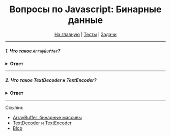 <div align="center">

<h1>Вопросы по Javascript: Бинарные данные</h1>

<a href="https://github.com/dollaween/javascript-questions">На главную</a> | <a href="https://github.com/dollaween/javascript-tests">Тесты</a> | <a href="https://github.com/dollaween/javascript-tasks">Задачи</a>

</div>

---

##### 1. Что такое `ArrayBuffer`?

<details><summary><b>Ответ</b></summary>
<p>

`ArrayBuffer` — объект для работы с бинарными данными. Он представляет собой ссылку на поток "сырых" двоичных данных, однако напрямую работать с ними возможности не дает.

Для чтения/записи данных в `ArrayBuffer` используются `TypedArray` (типизированные массивы) или `DataView`.

```javascript
new ArrayBuffer(length)
```

</p>
</details>

---

##### 2. Что такое TextDecoder и TextEncoder?

<details><summary><b>Ответ</b></summary>
<p>

**TextDecoder** — объект, который позволяет декодировать данные из бинарного массива в обычную строку.

```javascript
let uint8Array = new Uint8Array([72, 101, 108, 108, 111])
console.log(new TextDecoder().decode(uint8Array))
// Hello
```

**TextEncoder** — объект, который позволяет кодировать строку в бинарный массив.
```javascript
let encoder = new TextEncoder();
console.log(encoder.encode('Привет'));
// [208, 159, 209, 128, 208, 184, 208, 178, 208, 181, 209, 130]
```

</p>
</details>

---

Ссылки:
* [ArrayBuffer, бинарные массивы](https://learn.javascript.ru/arraybuffer-binary-arrays)
* [TextDecoder и TextEncoder](https://learn.javascript.ru/text-decoder)
* [Blob](https://learn.javascript.ru/blob)
